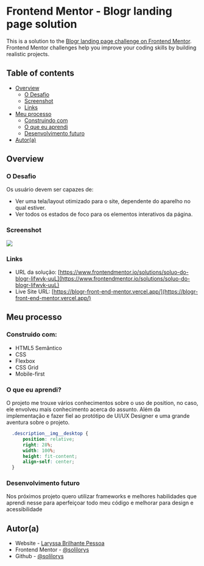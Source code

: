# Frontend Mentor - Blogr landing page solution

This is a solution to the [Blogr landing page challenge on Frontend Mentor](https://www.frontendmentor.io/challenges/blogr-landing-page-EX2RLAApP). Frontend Mentor challenges help you improve your coding skills by building realistic projects. 

## Table of contents

- [Overview](#overview)
  - [O Desafio](#o-desafio)
  - [Screenshot](#screenshot)
  - [Links](#links)
- [Meu processo](#meu-processo)
  - [Construindo com](#construindo-com)
  - [O que eu aprendi](#o-que-eu-aprendi)
  - [Desenvolvimento futuro](#desenvolvimento-futuro)
- [Autor(a)](#autor)

## Overview


### O Desafio

Os usuário devem ser capazes de:

- Ver uma tela/layout otimizado para o site, dependente do aparelho no qual estiver.
- Ver todos os estados de foco para os elementos interativos da página.

### Screenshot

![](./Screenshot1.png)


### Links

- URL da solução: [https://www.frontendmentor.io/solutions/soluo-do-blogr-Iifwvk-uuL](https://www.frontendmentor.io/solutions/soluo-do-blogr-Iifwvk-uuL)
- Live Site URL: [https://blogr-front-end-mentor.vercel.app/](https://blogr-front-end-mentor.vercel.app/)

## Meu processo

### Construido com:

- HTML5 Semântico
- CSS
- Flexbox
- CSS Grid
- Mobile-first

### O que eu aprendi?

O projeto me trouxe vários conhecimentos sobre o uso de position, no caso, ele envolveu mais conhecimento acerca do assunto. Além da implementação e fazer fiel ao protótipo de UI/UX Designer e uma grande aventura sobre o projeto. 

```css
  .description__img__desktop {
      position: relative;
      right: 28%;
      width: 100%;
      height: fit-content;
      align-self: center;
  }
```


### Desenvolvimento futuro

Nos próximos projeto quero utilizar frameworks e melhores habilidades que aprendi nesse para aperfeiçoar todo meu código e melhorar para design e acessibilidade 


## Autor(a)

- Website - [Laryssa Brilhante Pessoa](https://solilorys.github.io/portfolio/)
- Frontend Mentor - [@solilorys](https://www.frontendmentor.io/profile/solilorys)
- Github - [@solilorys](https://github.com/solilorys)

